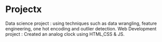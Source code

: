 # Projectx
Data science project : using  techniques such as data wrangling, feature engineering, one hot encoding and outlier detection.
Web Development project : Created an analog clock using HTML,CSS & JS.
